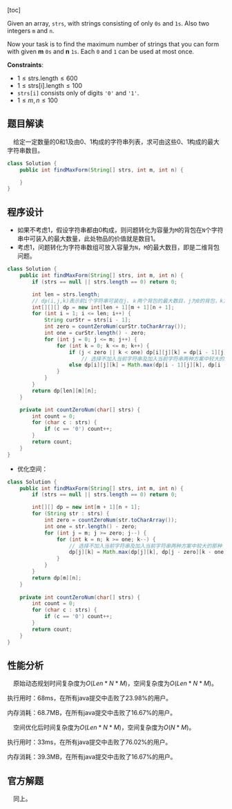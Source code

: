[toc]

Given an array, `strs`, with strings consisting of only `0s` and `1s`. Also two integers `m` and `n`.

Now your task is to find the maximum number of strings that you can form with given **m** `0s` and **n** `1s`. Each `0` and `1` can be used at most once.



**Constraints**:

* $1 \le \text{strs.length} \le 600$
* $1 \le \text{strs[i].length} \le 100$
* `strs[i]` consists only of digits `'0'` and `'1'`.
* $1 \le m, n \le 100$



## 题目解读

&emsp;给定一定数量的0和1及由0、1构成的字符串列表，求可由这些0、1构成的最大字符串数目。

```java
class Solution {
    public int findMaxForm(String[] strs, int m, int n) {

    }
}
```

## 程序设计

* 如果不考虑1，假设字符串都由0构成，则问题转化为容量为`M`的背包在`N`个字符串中可装入的最大数量，此处物品的价值就是数目1。
* 考虑1，问题转化为字符串数组可放入容量为`N`，`M`的最大数目，即是二维背包问题。

```java
class Solution {
    public int findMaxForm(String[] strs, int m, int n) {
        if (strs == null || strs.length == 0) return 0;

        int len = strs.length;
        // dp(i,j,k)表示前i个字符串可装在j、ｋ两个背包的最大数目，j为0的背包，k为1的背包
        int[][][] dp = new int[len + 1][m + 1][n + 1];
        for (int i = 1; i <= len; i++) {
            String curStr = strs[i - 1];
            int zero = countZeroNum(curStr.toCharArray());
            int one = curStr.length() - zero;
            for (int j = 0; j <= m; j++) {
                for (int k = 0; k <= n; k++) {
                    if (j < zero || k < one) dp[i][j][k] = dp[i - 1][j][k];
                        // 选择不加入当前字符串及加入当前字符串两种方案中较大的那种
                    else dp[i][j][k] = Math.max(dp[i - 1][j][k], dp[i - 1][j - zero][k - one] + 1);
                }
            }
        }
        return dp[len][m][n];
    }

    private int countZeroNum(char[] strs) {
        int count = 0;
        for (char c : strs) {
            if (c == '0') count++;
        }
        return count;
    }
}
```

* 优化空间：

```java
class Solution {
    public int findMaxForm(String[] strs, int m, int n) {
        if (strs == null || strs.length == 0) return 0;

        int[][] dp = new int[m + 1][n + 1];
        for (String str : strs) {
            int zero = countZeroNum(str.toCharArray());
            int one = str.length() - zero;
            for (int j = m; j >= zero; j--) {
                for (int k = n; k >= one; k--) {
                    // 选择不加入当前字符串及加入当前字符串两种方案中较大的那种
                    dp[j][k] = Math.max(dp[j][k], dp[j - zero][k - one] + 1);
                }
            }
        }
        return dp[m][n];
    }
    
    private int countZeroNum(char[] strs) {
        int count = 0;
        for (char c : strs) {
            if (c == '0') count++;
        }
        return count;
    }
}
```

## 性能分析

&emsp;原始动态规划时间复杂度为$O(Len * N * M)$，空间复杂度为$O(Len * N * M)$。

执行用时：68ms，在所有java提交中击败了23.98%的用户。

内存消耗：68.7MB，在所有java提交中击败了16.67%的用户。

&emsp;空间优化后时间复杂度为$O(Len * N * M)$，空间复杂度为$O(N * M)$。

执行用时：33ms，在所有java提交中击败了76.02%的用户。

内存消耗：39.3MB，在所有java提交中击败了16.67%的用户。

## 官方解题

&emsp;同上。